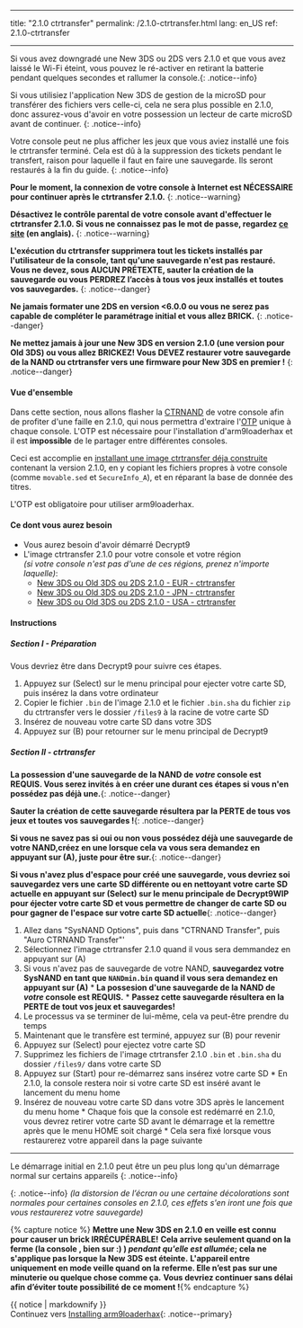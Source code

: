 * * *

title: "2.1.0 ctrtransfer" permalink: /2.1.0-ctrtransfer.html lang: en_US ref: 2.1.0-ctrtransfer

* * *

Si vous avez downgradé une New 3DS ou 2DS vers 2.1.0 et que vous avez laissé le Wi-Fi éteint, vous pouvez le ré-activer en retirant la batterie pendant quelques secondes et rallumer la console.{: .notice--info}

Si vous utilisiez l'application New 3DS de gestion de la microSD pour transférer des fichiers vers celle-ci, cela ne sera plus possible en 2.1.0, donc assurez-vous d'avoir en votre possession un lecteur de carte microSD avant de continuer. {: .notice--info}

Votre console peut ne plus afficher les jeux que vous aviez installé une fois le ctrtransfer terminé. Cela est dû à la suppression des tickets pendant le transfert, raison pour laquelle il faut en faire une sauvegarde. Ils seront restaurés à la fin du guide. {: .notice--info}

**Pour le moment, la connexion de votre console à Internet est NÉCESSAIRE pour continuer après le ctrtransfer 2.1.0.** {: .notice--warning}

**Désactivez le contrôle parental de votre console avant d'effectuer le ctrtransfer 2.1.0. Si vous ne connaissez pas le mot de passe, regardez [ce site](https://mkey.salthax.org/) (en anglais).** {: .notice--warning}

**L'exécution du ctrtransfer supprimera tout les tickets installés par l'utilisateur de la console, tant qu'une sauvegarde n'est pas restauré. Vous ne devez, sous AUCUN PRÉTEXTE, sauter la création de la sauvegarde ou vous PERDREZ l’accès à tous vos jeux installés et toutes vos sauvegardes.** {: .notice--danger}

**Ne jamais formater une 2DS en version <6.0.0 ou vous ne serez pas capable de compléter le paramétrage initial et vous allez BRICK.** {: .notice--danger}

**Ne mettez jamais à jour une New 3DS en version 2.1.0 (une version pour Old 3DS) ou vous allez BRICKEZ! Vous DEVEZ restaurer votre sauvegarde de la NAND ou ctrtransfer vers une firmware pour New 3DS en premier !** {: .notice--danger}

#### Vue d'ensemble

Dans cette section, nous allons flasher la [CTRNAND](https://www.3dbrew.org/wiki/Flash_Filesystem#CTR_partition) de votre console afin de profiter d'une faille en 2.1.0, qui nous permettra d'extraire l'[OTP](otp-info) unique à chaque console. L'OTP est nécessaire pour l'installation d'arm9loaderhax et il est **impossible** de le partager entre différentes consoles.

Ceci est accomplie en [installant une image ctrtransfer déja construite](https://www.reddit.com/r/3dshacks/comments/4zhe4a/) contenant la version 2.1.0, en y copiant les fichiers propres à votre console (comme `movable.sed` et `SecureInfo_A`), et en réparant la base de donnée des titres.

L'OTP est obligatoire pour utiliser arm9loaderhax.

#### Ce dont vous aurez besoin

* Vous aurez besoin d'avoir démarré Decrypt9
* L'image ctrtransfer 2.1.0 pour votre console et votre région  
    *(si votre console n'est pas d'une de ces régions, prenez n'importe laquelle)*: 
    * [New 3DS ou Old 3DS ou 2DS 2.1.0 - EUR - ctrtransfer](magnet:?xt=urn:btih:89acc9c1b488b8b38251de0ddf07975d6bd354a1&dn=2.1.0-4E%5Fctrtransfer%5Fo3ds.zip&tr=udp%3A%2F%2Ftracker.coppersurfer.tk%3A6969%2Fannounce&tr=udp%3A%2F%2Ftracker.opentrackr.org%3A1337%2Fannounce&tr=http%3A%2F%2Ftracker.opentrackr.org%3A1337%2Fannounce&tr=udp%3A%2F%2Fzer0day.ch%3A1337%2Fannounce&tr=udp%3A%2F%2Ftracker.leechers-paradise.org%3A6969%2Fannounce&tr=http%3A%2F%2Fexplodie.org%3A6969%2Fannounce&tr=udp%3A%2F%2Fexplodie.org%3A6969%2Fannounce&tr=udp%3A%2F%2F9.rarbg.com%3A2710%2Fannounce&tr=udp%3A%2F%2Fp4p.arenabg.com%3A1337%2Fannounce&tr=http%3A%2F%2Fp4p.arenabg.com%3A1337%2Fannounce&tr=udp%3A%2F%2Ftracker.aletorrenty.pl%3A2710%2Fannounce&tr=http%3A%2F%2Ftracker.aletorrenty.pl%3A2710%2Fannounce&tr=http%3A%2F%2Ftracker1.wasabii.com.tw%3A6969%2Fannounce&tr=http%3A%2F%2Ftracker.baravik.org%3A6970%2Fannounce&tr=http%3A%2F%2Ftracker.tfile.me%2Fannounce&tr=udp%3A%2F%2Ftorrent.gresille.org%3A80%2Fannounce&tr=http%3A%2F%2Ftorrent.gresille.org%2Fannounce&tr=udp%3A%2F%2Ftracker.yoshi210.com%3A6969%2Fannounce&tr=udp%3A%2F%2Ftracker.tiny-vps.com%3A6969%2Fannounce&tr=udp%3A%2F%2Ftracker.filetracker.pl%3A8089%2Fannounce) 
    * [New 3DS ou Old 3DS ou 2DS 2.1.0 - JPN - ctrtransfer](magnet:?xt=urn:btih:3dbb9c9c85a33c6242f424dcbaebcacdd8a5912b&dn=2.1.0-4J%5Fctrtransfer%5Fo3ds.zip&tr=udp%3A%2F%2Ftracker.coppersurfer.tk%3A6969%2Fannounce&tr=udp%3A%2F%2Ftracker.opentrackr.org%3A1337%2Fannounce&tr=http%3A%2F%2Ftracker.opentrackr.org%3A1337%2Fannounce&tr=udp%3A%2F%2Fzer0day.ch%3A1337%2Fannounce&tr=udp%3A%2F%2Ftracker.leechers-paradise.org%3A6969%2Fannounce&tr=http%3A%2F%2Fexplodie.org%3A6969%2Fannounce&tr=udp%3A%2F%2Fexplodie.org%3A6969%2Fannounce&tr=udp%3A%2F%2F9.rarbg.com%3A2710%2Fannounce&tr=udp%3A%2F%2Fp4p.arenabg.com%3A1337%2Fannounce&tr=http%3A%2F%2Fp4p.arenabg.com%3A1337%2Fannounce&tr=udp%3A%2F%2Ftracker.aletorrenty.pl%3A2710%2Fannounce&tr=http%3A%2F%2Ftracker.aletorrenty.pl%3A2710%2Fannounce&tr=http%3A%2F%2Ftracker1.wasabii.com.tw%3A6969%2Fannounce&tr=http%3A%2F%2Ftracker.baravik.org%3A6970%2Fannounce&tr=http%3A%2F%2Ftracker.tfile.me%2Fannounce&tr=udp%3A%2F%2Ftorrent.gresille.org%3A80%2Fannounce&tr=http%3A%2F%2Ftorrent.gresille.org%2Fannounce&tr=udp%3A%2F%2Ftracker.yoshi210.com%3A6969%2Fannounce&tr=udp%3A%2F%2Ftracker.tiny-vps.com%3A6969%2Fannounce&tr=udp%3A%2F%2Ftracker.filetracker.pl%3A8089%2Fannounce) 
    * [New 3DS ou Old 3DS ou 2DS 2.1.0 - USA - ctrtransfer](magnet:?xt=urn:btih:1609ce9ee7b0ed9b6dea0b3e7cca4fc52dad6ff4&dn=2.1.0-4U%5Fctrtransfer%5Fo3ds.zip&tr=udp%3A%2F%2Ftracker.coppersurfer.tk%3A6969%2Fannounce&tr=udp%3A%2F%2Ftracker.opentrackr.org%3A1337%2Fannounce&tr=http%3A%2F%2Ftracker.opentrackr.org%3A1337%2Fannounce&tr=udp%3A%2F%2Fzer0day.ch%3A1337%2Fannounce&tr=udp%3A%2F%2Ftracker.leechers-paradise.org%3A6969%2Fannounce&tr=http%3A%2F%2Fexplodie.org%3A6969%2Fannounce&tr=udp%3A%2F%2Fexplodie.org%3A6969%2Fannounce&tr=udp%3A%2F%2F9.rarbg.com%3A2710%2Fannounce&tr=udp%3A%2F%2Fp4p.arenabg.com%3A1337%2Fannounce&tr=http%3A%2F%2Fp4p.arenabg.com%3A1337%2Fannounce&tr=udp%3A%2F%2Ftracker.aletorrenty.pl%3A2710%2Fannounce&tr=http%3A%2F%2Ftracker.aletorrenty.pl%3A2710%2Fannounce&tr=http%3A%2F%2Ftracker1.wasabii.com.tw%3A6969%2Fannounce&tr=http%3A%2F%2Ftracker.baravik.org%3A6970%2Fannounce&tr=http%3A%2F%2Ftracker.tfile.me%2Fannounce&tr=udp%3A%2F%2Ftorrent.gresille.org%3A80%2Fannounce&tr=http%3A%2F%2Ftorrent.gresille.org%2Fannounce&tr=udp%3A%2F%2Ftracker.yoshi210.com%3A6969%2Fannounce&tr=udp%3A%2F%2Ftracker.tiny-vps.com%3A6969%2Fannounce&tr=udp%3A%2F%2Ftracker.filetracker.pl%3A8089%2Fannounce)

#### Instructions

##### Section I - Préparation

Vous devriez être dans Decrypt9 pour suivre ces étapes.

  1. Appuyez sur (Select) sur le menu principal pour ejecter votre carte SD, puis insérez la dans votre ordinateur
  2. Copier le fichier `.bin` de l'image 2.1.0 et le fichier `.bin.sha` du fichier `zip` du ctrtransfer vers le dossier `/files9` à la racine de votre carte SD
  3. Insérez de nouveau votre carte SD dans votre 3DS
  4. Appuyez sur (B) pour retourner sur le menu principal de Decrypt9

##### Section II - ctrtransfer

**La possession d'une sauvegarde de la NAND de *votre* console est REQUIS. Vous serez invités à en créer une durant ces étapes si vous n'en possédez pas déjà une.**{: .notice--danger}

**Sauter la création de cette sauvegarde résultera par la PERTE de tous vos jeux et toutes vos sauvegardes !**{: .notice--danger}

**Si vous ne savez pas si oui ou non vous possédez déjà une sauvegarde de votre NAND,créez en une lorsque cela va vous sera demandez en appuyant sur (A), juste pour être sur.**{: .notice--danger}

**Si vous n'avez plus d'espace pour créé une sauvegarde, vous devriez soi sauvegardez vers une carte SD différente ou en nettoyant votre carte SD actuelle en appuyant sur (Select) sur le menu principale de Decrypt9WIP pour éjecter votre carte SD et vous permettre de changer de carte SD ou pour gagner de l'espace sur votre carte SD actuelle**{: .notice--danger}

  1. Allez dans "SysNAND Options", puis dans "CTRNAND Transfer", puis "Auro CTRNAND Transfer"'
  2. Sélectionnez l'image ctrtransfer 2.1.0 quand il vous sera demmandez en appuyant sur (A)
  3. Si vous n'avez pas de sauvegarde de votre NAND, **sauvegardez votre SysNAND en tant que `NANDmin.bin` quand il vous sera demandez en appuyant sur (A)** 
    * **La possesion d'une sauvegarde de la NAND de *votre* console est REQUIS.**
    * **Passez cette sauvegarde résultera en la PERTE de tout vos jeux et sauvegardes!**
  4. Le processus va se terminer de lui-même, cela va peut-être prendre du temps
  5. Maintenant que le transfère est terminé, appuyez sur (B) pour revenir
  6. Appuyez sur (Select) pour ejectez votre carte SD
  7. Supprimez les fichiers de l'image ctrtransfer 2.1.0 `.bin` et `.bin.sha` du dossier `/files9/` dans votre carte SD
  8. Appuyez sur (Start) pour re-démarrez sans insérez votre carte SD 
    * En 2.1.0, la console restera noir si votre carte SD est inséré avant le lancement du menu home
  9. Insérez de nouveau votre carte SD dans votre 3DS après le lancement du menu home 
    * Chaque fois que la console est redémarré en 2.1.0, vous devrez retirer votre carte SD avant le démarrage et la remettre après que le menu HOME soit chargé
    * Cela sera fixé lorsque vous restaurerez votre appareil dans la page suivante

* * *

Le démarrage initial en 2.1.0 peut être un peu plus long qu'un démarrage normal sur certains appareils {: .notice--info}

{: .notice--info} *(la distorsion de l’écran ou une certaine décolorations sont normales pour certaines consoles en 2.1.0, ces effets s'en iront une fois que vous restaurerez votre sauvegarde)*

{% capture notice %} **Mettre une New 3DS en 2.1.0 en veille est connu pour causer un brick IRRÉCUPÉRABLE!** **Cela arrive seulement quand on la ferme (la console , bien sur :) ) *pendant qu'elle est allumée*; cela ne s'applique pas lorsque la New 3DS est éteinte.** **L'appareil entre uniquement en mode veille quand on la referme. Elle n’est pas sur une minuterie ou quelque chose comme ça.** **Vous devriez continuer sans délai afin d’éviter toute possibilité de ce moment !**{% endcapture %}<div class="notice--danger">{{ notice | markdownify }}</div>Continuez vers [Installing arm9loaderhax](installing-arm9loaderhax){: .notice--primary}